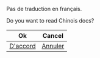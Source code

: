 Pas de traduction en français.

Do you want to read Chinois docs?

| Ok                          | Cancel                        |
| --------------------------- | ----------------------------- |
| [D'accord](../zh/readme.md) | [Annuler](../../../Readme.md) |
